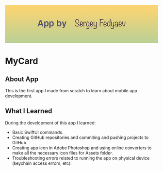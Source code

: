 ![App by Sergey Fedyaev Banner](Documentation/Banner.png)

# MyCard

## About App

This is the first app I made from scratch to learn about mobile app development.

## What I Learned

During the development of this app I learned:

* Basic SwiftUI commands.
* Creating GitHub repositories and commiting and pushing projects to GitHub.
* Creating app icon in Adobe Photoshop and using online converters to make all the necessary icon files for Assets folder.
* Troubleshooting errors related to running the app on physical device (keychain access errors, etc).
